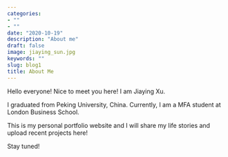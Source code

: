 ```yaml
---
categories:
- ""
- ""
date: "2020-10-19"
description: "About me"
draft: false
image: jiaying_sun.jpg
keywords: ""
slug: blog1
title: About Me
---
```


Hello everyone! Nice to meet you here! I am Jiaying Xu. 

I graduated from Peking University, China. Currently, I am a MFA student at London Business School. 

This is my personal portfolio website and I will share my life stories and upload recent projects here! 

Stay tuned!